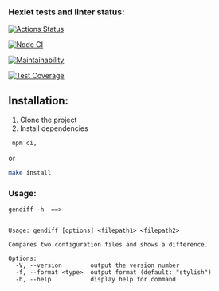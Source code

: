 ### Hexlet tests and linter status:
[![Actions Status](https://github.com/Fortik1/frontend-project-46/workflows/hexlet-check/badge.svg)](https://github.com/Fortik1/frontend-project-46/actions)

[![Node CI](https://github.com/Fortik1/frontend-project-46/actions/workflows/nodeJS.yml/badge.svg)](https://github.com/Fortik1/frontend-project-46/actions/workflows/nodeJS.yml)

[![Maintainability](https://api.codeclimate.com/v1/badges/15772b274b3debfb3bfb/maintainability)](https://codeclimate.com/github/Fortik1/frontend-project-46/maintainability)

[![Test Coverage](https://api.codeclimate.com/v1/badges/15772b274b3debfb3bfb/test_coverage)](https://codeclimate.com/github/Fortik1/frontend-project-46/test_coverage)

## **Installation:**
1. Clone the project
2. Install dependencies

```bash
 npm ci,
 ```
 or
 ```bash
 make install
 ```
 ### **Usage:**
```
gendiff -h  ==> 


Usage: gendiff [options] <filepath1> <filepath2>

Compares two configuration files and shows a difference.

Options:
  -V, --version        output the version number
  -f, --format <type>  output format (default: "stylish")
  -h, --help           display help for command
```
